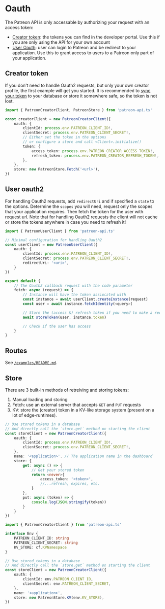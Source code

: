 # Oauth

The Patreon API is only accessable by authorizing your request with an access token:

- [Creator token](#creator-token): the tokens you can find in the developer portal. Use this if you are only using the API for your own account
- [User Oauth](#user-oauth2): user can login to Patreon and be redirect to your application. Use this to grant access to users to a Patreon only part of your application.

## Creator token

If you don't need to handle Oauth2 requests, but only your own creator profile, the first example will get you started.
It is recommended to [sync your token](#store) to your database or store it somewhere safe, so the token is not lost.

```ts
import { PatreonCreatorClient, PatreonStore } from 'patreon-api.ts'

const creatorClient = new PatreonCreatorClient({
    oauth: {
        clientId: process.env.PATREON_CLIENT_ID!,
        clientSecret: process.env.PATREON_CLIENT_SECRET!,
        // Either set the token in the options
        // or configure a store and call <Client>.initialize()
        token: {
            access_token: process.env.PATREON_CREATOR_ACCESS_TOKEN!,
            refresh_token: process.env.PATREON_CREATOR_REFRESH_TOKEN!,
        },
    },
    store: new PatreonStore.Fetch('<url>'),
})
```

## User oauth2

For handling Oauth2 requests, add `redirectUri` and if specified a `state` to the options.
Determine the `scopes` you will need, request only the scopes that your application requires.
Then fetch the token for the user with request url.
Note that for handling Oauth2 requests the client will not cache or store the tokens anywhere in case you need to refresh it!

```ts
import { PatreonUserClient } from 'patreon-api.ts'

// Minimal configuration for handling Oauth2
const userClient = new PatreonUserClient({
    oauth: {
        clientId: process.env.PATREON_CLIENT_ID!,
        clientSecret: process.env.PATREON_CLIENT_SECRET!,
        redirectUri: '<uri>',
    }
})

export default {
    // The Oauth2 callback request with the code parameter
    fetch: async (request) => {
        // Instance will have the token assiocated with 
        const instance = await userClient.createInstance(request)
        const user = await instance.fetchIdentity(<query>)

        // Store the (access &) refresh token if you need to make a request later
        await storeToken(user, instance.token)

        // Check if the user has access
    }
}
```

## Routes

See [`/examples/README.md`](https://github.com/ghostrider-05/patreon-api.ts/tree/main/examples/README.md).

## Store

There are 3 built-in methods of retreiving and storing tokens:

1. Manual loading and storing
2. Fetch: use an external server that accepts `GET` and `PUT` requests
3. KV: store the (creator) token in a KV-like storage system (present on a lot of edge-runtimes).

```ts
// Use stored tokens in a database
// And directly call the `store.get` method on starting the client
const storeClient = new PatreonCreatorClient({
    oauth: {
        clientId: process.env.PATREON_CLIENT_ID!,
        clientSecret: process.env.PATREON_CLIENT_SECRET!,
    },
    name: '<application>', // The application name in the dashboard
    store: {
        get: async () => {
            // Get your stored token
            return <never>{
                access_token: '<token>',
                //...refresh, expires, etc.
            }
        },
        put: async (token) => {
            console.log(JSON.stringify(token))
        }
    }
})
```

```ts
import { PatreonCreatorClient } from 'patreon-api.ts'

interface Env {
    PATREON_CLIENT_ID: string
    PATREON_CLIENT_SECRET: string
    KV_STORE: cf.KVNamespace
}

// Use stored tokens in a database
// And directly call the `store.get` method on starting the client
const storeClient = new PatreonCreatorClient({
    oauth: {
        clientId: env.PATREON_CLIENT_ID,
        clientSecret: env.PATREON_CLIENT_SECRET,
    },
    name: '<application>',
    store: new PatreonStore.KV(env.KV_STORE),
})
```
